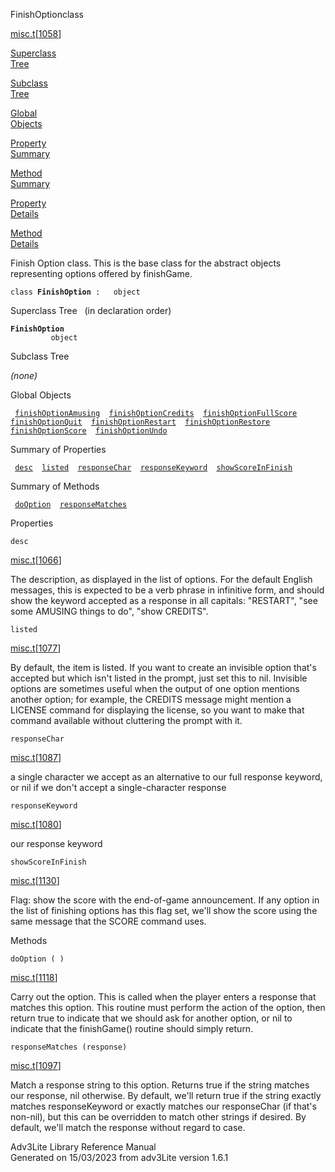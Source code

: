 ---
---
<span class="title">FinishOption</span><span class="type">class</span>

[misc.t](../file/misc.t.html)\[[1058](../source/misc.t.html#1058)\]

[Superclass  
Tree](#_SuperClassTree_)

[Subclass  
Tree](#_SubClassTree_)

[Global  
Objects](#_ObjectSummary_)

[Property  
Summary](#_PropSummary_)

[Method  
Summary](#_MethodSummary_)

[Property  
Details](#_Properties_)

[Method  
Details](#_Methods_)

<div class="fdesc">

Finish Option class. This is the base class for the abstract objects
representing options offered by finishGame.

`class `**`FinishOption`**` :   object`

</div>

<span id="_SuperClassTree_"></span>

<div class="mjhd">

<span class="hdln">Superclass Tree</span>   (in declaration order)

</div>

**`FinishOption`**  
`         object`  
<span id="_SubClassTree_"></span>

<div class="mjhd">

<span class="hdln">Subclass Tree</span>  

</div>

*(none)* <span id="_ObjectSummary_"></span>

<div class="mjhd">

<span class="hdln">Global Objects</span>  

</div>

` `[`finishOptionAmusing`](../object/finishOptionAmusing.html)`  `[`finishOptionCredits`](../object/finishOptionCredits.html)`  `[`finishOptionFullScore`](../object/finishOptionFullScore.html)`  `[`finishOptionQuit`](../object/finishOptionQuit.html)`  `[`finishOptionRestart`](../object/finishOptionRestart.html)`  `[`finishOptionRestore`](../object/finishOptionRestore.html)`  `[`finishOptionScore`](../object/finishOptionScore.html)`  `[`finishOptionUndo`](../object/finishOptionUndo.html)`  `
<span id="_PropSummary_"></span>

<div class="mjhd">

<span class="hdln">Summary of Properties</span>  

</div>

` `[`desc`](#desc)`  `[`listed`](#listed)`  `[`responseChar`](#responseChar)`  `[`responseKeyword`](#responseKeyword)`  `[`showScoreInFinish`](#showScoreInFinish)`  `

<span id="_MethodSummary_"></span>

<div class="mjhd">

<span class="hdln">Summary of Methods</span>  

</div>

` `[`doOption`](#doOption)`  `[`responseMatches`](#responseMatches)`  `

<span id="_Properties_"></span>

<div class="mjhd">

<span class="hdln">Properties</span>  

</div>

<span id="desc"></span>

`desc`

[misc.t](../file/misc.t.html)\[[1066](../source/misc.t.html#1066)\]

<div class="desc">

The description, as displayed in the list of options. For the default
English messages, this is expected to be a verb phrase in infinitive
form, and should show the keyword accepted as a response in all
capitals: "RESTART", "see some AMUSING things to do", "show CREDITS".

</div>

<span id="listed"></span>

`listed`

[misc.t](../file/misc.t.html)\[[1077](../source/misc.t.html#1077)\]

<div class="desc">

By default, the item is listed. If you want to create an invisible
option that's accepted but which isn't listed in the prompt, just set
this to nil. Invisible options are sometimes useful when the output of
one option mentions another option; for example, the CREDITS message
might mention a LICENSE command for displaying the license, so you want
to make that command available without cluttering the prompt with it.

</div>

<span id="responseChar"></span>

`responseChar`

[misc.t](../file/misc.t.html)\[[1087](../source/misc.t.html#1087)\]

<div class="desc">

a single character we accept as an alternative to our full response
keyword, or nil if we don't accept a single-character response

</div>

<span id="responseKeyword"></span>

`responseKeyword`

[misc.t](../file/misc.t.html)\[[1080](../source/misc.t.html#1080)\]

<div class="desc">

our response keyword

</div>

<span id="showScoreInFinish"></span>

`showScoreInFinish`

[misc.t](../file/misc.t.html)\[[1130](../source/misc.t.html#1130)\]

<div class="desc">

Flag: show the score with the end-of-game announcement. If any option in
the list of finishing options has this flag set, we'll show the score
using the same message that the SCORE command uses.

</div>

<span id="_Methods_"></span>

<div class="mjhd">

<span class="hdln">Methods</span>  

</div>

<span id="doOption"></span>

`doOption ( )`

[misc.t](../file/misc.t.html)\[[1118](../source/misc.t.html#1118)\]

<div class="desc">

Carry out the option. This is called when the player enters a response
that matches this option. This routine must perform the action of the
option, then return true to indicate that we should ask for another
option, or nil to indicate that the finishGame() routine should simply
return.

</div>

<span id="responseMatches"></span>

`responseMatches (response)`

[misc.t](../file/misc.t.html)\[[1097](../source/misc.t.html#1097)\]

<div class="desc">

Match a response string to this option. Returns true if the string
matches our response, nil otherwise. By default, we'll return true if
the string exactly matches responseKeyword or exactly matches our
responseChar (if that's non-nil), but this can be overridden to match
other strings if desired. By default, we'll match the response without
regard to case.

</div>

<div class="ftr">

Adv3Lite Library Reference Manual  
Generated on 15/03/2023 from adv3Lite version 1.6.1

</div>
